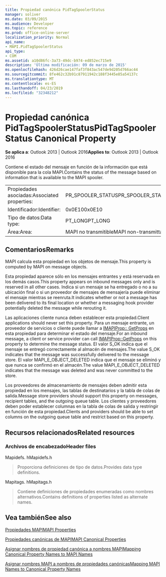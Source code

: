 ```yaml
---
title: Propiedad canónica PidTagSpoolerStatus
manager: soliver
ms.date: 03/09/2015
ms.audience: Developer
ms.topic: reference
ms.prod: office-online-server
localization_priority: Normal
api_name:
- MAPI.PidTagSpoolerStatus
api_type:
- COM
ms.assetid: a10d86fc-3a73-49dc-b974-ed852ec715e9
description: 'Última modificación: 09 de marzo de 2015'
ms.openlocfilehash: 426d26cae147faf3f843ac547de9d205d766ac44
ms.sourcegitcommit: 8fe462c32b91c87911942c188f3445e85a54137c
ms.translationtype: MT
ms.contentlocale: es-ES
ms.lasthandoff: 04/23/2019
ms.locfileid: "32348212"
---
```

# <a name="pidtagspoolerstatus-canonical-property"></a><span data-ttu-id="b4e43-103">Propiedad canónica PidTagSpoolerStatus</span><span class="sxs-lookup"><span data-stu-id="b4e43-103">PidTagSpoolerStatus Canonical Property</span></span>

  
  
<span data-ttu-id="b4e43-104">**Se aplica a**: Outlook 2013 | Outlook 2016</span><span class="sxs-lookup"><span data-stu-id="b4e43-104">**Applies to**: Outlook 2013 | Outlook 2016</span></span> 
  
<span data-ttu-id="b4e43-105">Contiene el estado del mensaje en función de la información que está disponible para la cola MAPI.</span><span class="sxs-lookup"><span data-stu-id="b4e43-105">Contains the status of the message based on information that is available to the MAPI spooler.</span></span>
  
|||
|:-----|:-----|
|<span data-ttu-id="b4e43-106">Propiedades asociadas:</span><span class="sxs-lookup"><span data-stu-id="b4e43-106">Associated properties:</span></span>  <br/> |<span data-ttu-id="b4e43-107">PR_SPOOLER_STATUS</span><span class="sxs-lookup"><span data-stu-id="b4e43-107">PR_SPOOLER_STATUS</span></span>  <br/> |
|<span data-ttu-id="b4e43-108">Identificador:</span><span class="sxs-lookup"><span data-stu-id="b4e43-108">Identifier:</span></span>  <br/> |<span data-ttu-id="b4e43-109">0x0E10</span><span class="sxs-lookup"><span data-stu-id="b4e43-109">0x0E10</span></span>  <br/> |
|<span data-ttu-id="b4e43-110">Tipo de datos:</span><span class="sxs-lookup"><span data-stu-id="b4e43-110">Data type:</span></span>  <br/> |<span data-ttu-id="b4e43-111">PT_LONG</span><span class="sxs-lookup"><span data-stu-id="b4e43-111">PT_LONG</span></span>  <br/> |
|<span data-ttu-id="b4e43-112">Área:</span><span class="sxs-lookup"><span data-stu-id="b4e43-112">Area:</span></span>  <br/> |<span data-ttu-id="b4e43-113">MAPI no transmitible</span><span class="sxs-lookup"><span data-stu-id="b4e43-113">MAPI non-transmittable</span></span>  <br/> |
   
## <a name="remarks"></a><span data-ttu-id="b4e43-114">Comentarios</span><span class="sxs-lookup"><span data-stu-id="b4e43-114">Remarks</span></span>

<span data-ttu-id="b4e43-115">MAPI calcula esta propiedad en los objetos de mensaje.</span><span class="sxs-lookup"><span data-stu-id="b4e43-115">This property is computed by MAPI on message objects.</span></span>
  
<span data-ttu-id="b4e43-116">Esta propiedad aparece sólo en los mensajes entrantes y está reservada en los demás casos.</span><span class="sxs-lookup"><span data-stu-id="b4e43-116">This property appears on inbound messages only and is reserved in all other cases.</span></span> <span data-ttu-id="b4e43-117">Indica si un mensaje se ha entregado o no a su ubicación final o si un proveedor de mensajes de mensajería puede eliminar el mensaje mientras se reenruta.</span><span class="sxs-lookup"><span data-stu-id="b4e43-117">It indicates whether or not a message has been delivered to its final location or whether a messaging hook provider potentially deleted the message while rerouting it.</span></span>
  
<span data-ttu-id="b4e43-118">Las aplicaciones cliente nunca deben establecer esta propiedad.</span><span class="sxs-lookup"><span data-stu-id="b4e43-118">Client applications should never set this property.</span></span> <span data-ttu-id="b4e43-119">Para un mensaje entrante, un proveedor de servicios o cliente puede llamar a [IMAPIProp:: GetProps](imapiprop-getprops.md) en esta propiedad para determinar el estado del mensaje.</span><span class="sxs-lookup"><span data-stu-id="b4e43-119">For an inbound message, a client or service provider can call [IMAPIProp::GetProps](imapiprop-getprops.md) on this property to determine the message status.</span></span> <span data-ttu-id="b4e43-120">El valor S_OK indica que el mensaje se entregó correctamente al almacén de mensajes.</span><span class="sxs-lookup"><span data-stu-id="b4e43-120">The value S_OK indicates that the message was successfully delivered to the message store.</span></span> <span data-ttu-id="b4e43-121">El valor MAPI_E_OBJECT_DELETED indica que el mensaje se eliminó y que nunca se confirmó en el almacén.</span><span class="sxs-lookup"><span data-stu-id="b4e43-121">The value MAPI_E_OBJECT_DELETED indicates that the message was deleted and was never committed to the store.</span></span> 
  
<span data-ttu-id="b4e43-122">Los proveedores de almacenamiento de mensajes deben admitir esta propiedad en los mensajes, las tablas de destinatarios y la tabla de colas de salida.</span><span class="sxs-lookup"><span data-stu-id="b4e43-122">Message store providers should support this property on messages, recipient tables, and the outgoing queue table.</span></span> <span data-ttu-id="b4e43-123">Los clientes y proveedores deben poder establecer columnas en la tabla de colas de salida y restringir en función de esta propiedad.</span><span class="sxs-lookup"><span data-stu-id="b4e43-123">Clients and providers should be able to set columns on the outgoing queue table and restrict based on this property.</span></span>
  
## <a name="related-resources"></a><span data-ttu-id="b4e43-124">Recursos relacionados</span><span class="sxs-lookup"><span data-stu-id="b4e43-124">Related resources</span></span>

### <a name="header-files"></a><span data-ttu-id="b4e43-125">Archivos de encabezado</span><span class="sxs-lookup"><span data-stu-id="b4e43-125">Header files</span></span>

<span data-ttu-id="b4e43-126">Mapidefs. h</span><span class="sxs-lookup"><span data-stu-id="b4e43-126">Mapidefs.h</span></span>
  
> <span data-ttu-id="b4e43-127">Proporciona definiciones de tipo de datos.</span><span class="sxs-lookup"><span data-stu-id="b4e43-127">Provides data type definitions.</span></span>
    
<span data-ttu-id="b4e43-128">Mapitags. h</span><span class="sxs-lookup"><span data-stu-id="b4e43-128">Mapitags.h</span></span>
  
> <span data-ttu-id="b4e43-129">Contiene definiciones de propiedades enumeradas como nombres alternativos.</span><span class="sxs-lookup"><span data-stu-id="b4e43-129">Contains definitions of properties listed as alternate names.</span></span>
    
## <a name="see-also"></a><span data-ttu-id="b4e43-130">Vea también</span><span class="sxs-lookup"><span data-stu-id="b4e43-130">See also</span></span>



[<span data-ttu-id="b4e43-131">Propiedades MAPI</span><span class="sxs-lookup"><span data-stu-id="b4e43-131">MAPI Properties</span></span>](mapi-properties.md)
  
[<span data-ttu-id="b4e43-132">Propiedades canónicas de MAPI</span><span class="sxs-lookup"><span data-stu-id="b4e43-132">MAPI Canonical Properties</span></span>](mapi-canonical-properties.md)
  
[<span data-ttu-id="b4e43-133">Asignar nombres de propiedad canónica a nombres MAPI</span><span class="sxs-lookup"><span data-stu-id="b4e43-133">Mapping Canonical Property Names to MAPI Names</span></span>](mapping-canonical-property-names-to-mapi-names.md)
  
[<span data-ttu-id="b4e43-134">Asignar nombres MAPI a nombres de propiedades canónicas</span><span class="sxs-lookup"><span data-stu-id="b4e43-134">Mapping MAPI Names to Canonical Property Names</span></span>](mapping-mapi-names-to-canonical-property-names.md)

